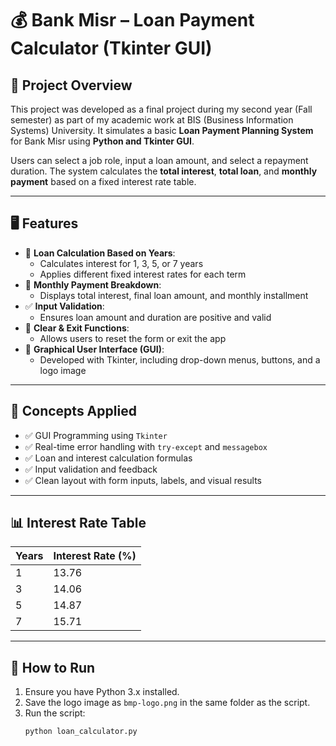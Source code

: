 # 💰 Bank Misr – Loan Payment Calculator (Tkinter GUI)

## 📌 Project Overview

This project was developed as a final project during my second year (Fall semester) as part of my academic work at BIS (Business Information Systems) University. It simulates a basic **Loan Payment Planning System** for Bank Misr using **Python and Tkinter GUI**.

Users can select a job role, input a loan amount, and select a repayment duration. The system calculates the **total interest**, **total loan**, and **monthly payment** based on a fixed interest rate table.

---

## 🖥️ Features

- 🧮 **Loan Calculation Based on Years**:
  - Calculates interest for 1, 3, 5, or 7 years
  - Applies different fixed interest rates for each term
- 🧾 **Monthly Payment Breakdown**:
  - Displays total interest, final loan amount, and monthly installment
- ✅ **Input Validation**:
  - Ensures loan amount and duration are positive and valid
- 🧼 **Clear & Exit Functions**:
  - Allows users to reset the form or exit the app
- 🎨 **Graphical User Interface (GUI)**:
  - Developed with Tkinter, including drop-down menus, buttons, and a logo image

---

## 🧠 Concepts Applied

- ✅ GUI Programming using `Tkinter`
- ✅ Real-time error handling with `try-except` and `messagebox`
- ✅ Loan and interest calculation formulas
- ✅ Input validation and feedback
- ✅ Clean layout with form inputs, labels, and visual results

---

## 📊 Interest Rate Table

| Years | Interest Rate (%) |
|-------|-------------------|
| 1     | 13.76             |
| 3     | 14.06             |
| 5     | 14.87             |
| 7     | 15.71             |

---

## 🔧 How to Run

1. Ensure you have Python 3.x installed.
2. Save the logo image as `bmp-logo.png` in the same folder as the script.
3. Run the script:
   ```bash
   python loan_calculator.py
